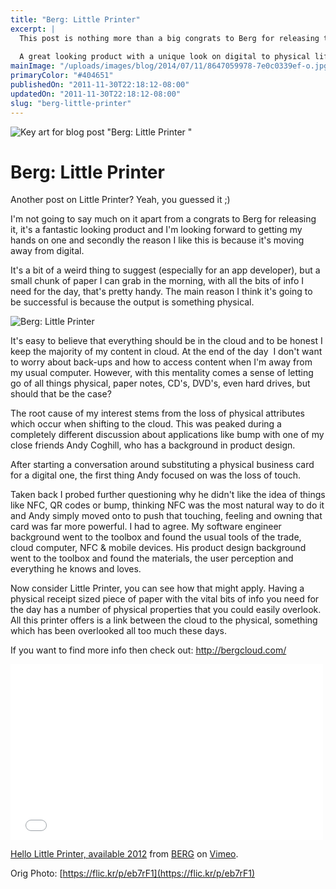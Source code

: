```yaml
---
title: "Berg: Little Printer"
excerpt: |
  This post is nothing more than a big congrats to Berg for releasing the Little Printer.
  
  A great looking product with a unique look on digital to physical life.
mainImage: "/uploads/images/blog/2014/07/11/8647059978-7e0c0339ef-o.jpg"
primaryColor: "#404651"
publishedOn: "2011-11-30T22:18:12-08:00"
updatedOn: "2011-11-30T22:18:12-08:00"
slug: "berg-little-printer"
---
```

![Key art for blog post "Berg: Little Printer "](/uploads/images/blog/2014/07/11/8647059978-7e0c0339ef-o.jpg)

# Berg: Little Printer 

Another post on Little Printer? Yeah, you guessed it ;) 

I'm not going to say much on it apart from a congrats to Berg for releasing it, it's a fantastic looking product and I'm looking forward to getting my hands on one and secondly the reason I like this is because it's moving away from digital. 

It's a bit of a weird thing to suggest (especially for an app developer), but a small chunk of paper I can grab in the morning, with all the bits of info I need for the day, that's pretty handy. The main reason I think it's going to be successful is because the output is something physical. 

![Berg: Little Printer](/uploads/images/blog/2011/11/productpage-product-image.jpg)

It's easy to believe that everything should be in the cloud and to be honest I keep the majority of my content in cloud. At the end of the day  I don't want to worry about back-ups and how to access content when I'm away from my usual computer. However, with this mentality comes a sense of letting go of all things physical, paper notes, CD's, DVD's, even hard drives, but should that be the case? 

The root cause of my interest stems from the loss of physical attributes which occur when shifting to the cloud. This was peaked during a completely different discussion about applications like bump with one of my close friends Andy Coghill, who has a background in product design. 

After starting a conversation around substituting a physical business card for a digital one, the first thing Andy focused on was the loss of touch. 

Taken back I probed further questioning why he didn't like the idea of things like NFC, QR codes or bump, thinking NFC was the most natural way to do it and Andy simply moved onto to push that touching, feeling and owning that card was far more powerful. I had to agree. My software engineer background went to the toolbox and found the usual tools of the trade, cloud computer, NFC & mobile devices. His product design background went to the toolbox and found the materials, the user perception and everything he knows and loves. 

Now consider Little Printer, you can see how that might apply. Having a physical receipt sized piece of paper with the vital bits of info you need for the day has a number of physical properties that you could easily overlook. All this printer offers is a link between the cloud to the physical, something which has been overlooked all too much these days. 

If you want to find more info then check out: <http://bergcloud.com/>

<div class="embed">
<iframe src="//player.vimeo.com/video/32796535?color=ffffff" width="500" height="281" frameborder="0" webkitallowfullscreen mozallowfullscreen allowfullscreen></iframe>
</div>

<p><a href="http://vimeo.com/32796535">Hello Little Printer, available 2012</a> from <a href="http://vimeo.com/bergstudio">BERG</a> on <a href="https://vimeo.com">Vimeo</a>.</p>

Orig Photo: [https://flic.kr/p/eb7rF1](https://flic.kr/p/eb7rF1)

